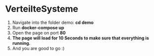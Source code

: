 # VerteilteSysteme
1. Navigate into the folder demo: **cd demo**
2. Run **docker-compose up**
3. Open the page on port **80**
4. **The page will load for 10 Seconds to make sure that everything is running.**
5. And you are good to go :)
